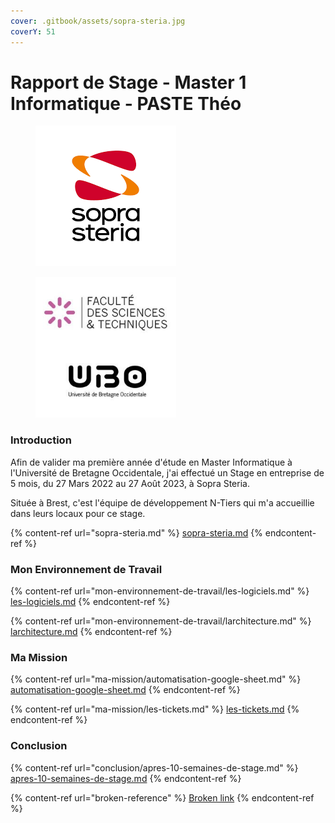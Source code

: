 ```yaml
---
cover: .gitbook/assets/sopra-steria.jpg
coverY: 51
---
```


# Rapport de Stage - Master 1 Informatique - PASTE Théo

<div data-full-width="false">

<figure><img src=".gitbook/assets/téléchargement (1).png" alt=""><figcaption></figcaption></figure>

 

<figure><img src=".gitbook/assets/ubo_2.jpeg" alt="" width="225"><figcaption></figcaption></figure>

</div>

### Introduction

Afin de valider ma première année d'étude en Master Informatique à l'Université de Bretagne Occidentale, j'ai effectué un Stage en entreprise de 5 mois, du 27 Mars 2022 au 27 Août 2023, à Sopra Steria.

Située à Brest, c'est l'équipe de développement N-Tiers qui m'a accueillie dans leurs locaux pour ce stage.

{% content-ref url="sopra-steria.md" %}
[sopra-steria.md](sopra-steria.md)
{% endcontent-ref %}

### Mon Environnement de Travail

{% content-ref url="mon-environnement-de-travail/les-logiciels.md" %}
[les-logiciels.md](mon-environnement-de-travail/les-logiciels.md)
{% endcontent-ref %}

{% content-ref url="mon-environnement-de-travail/larchitecture.md" %}
[larchitecture.md](mon-environnement-de-travail/larchitecture.md)
{% endcontent-ref %}

### Ma Mission

{% content-ref url="ma-mission/automatisation-google-sheet.md" %}
[automatisation-google-sheet.md](ma-mission/automatisation-google-sheet.md)
{% endcontent-ref %}

{% content-ref url="ma-mission/les-tickets.md" %}
[les-tickets.md](ma-mission/les-tickets.md)
{% endcontent-ref %}

### Conclusion

{% content-ref url="conclusion/apres-10-semaines-de-stage.md" %}
[apres-10-semaines-de-stage.md](conclusion/apres-10-semaines-de-stage.md)
{% endcontent-ref %}

{% content-ref url="broken-reference" %}
[Broken link](broken-reference)
{% endcontent-ref %}
